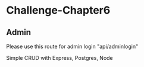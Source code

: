# Challenge-Chapter6

## Admin

Please use this route for admin login "api/adminlogin"

Simple CRUD with Express, Postgres, Node
